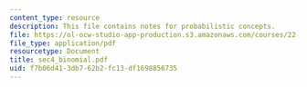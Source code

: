 ```yaml
---
content_type: resource
description: This file contains notes for probabilistic concepts.
file: https://ol-ocw-studio-app-production.s3.amazonaws.com/courses/22-38-probability-and-its-applications-to-reliability-quality-control-and-risk-assessment-fall-2005/f7b06d413db762b2fc13df1698856735_sec4_binomial.pdf
file_type: application/pdf
resourcetype: Document
title: sec4_binomial.pdf
uid: f7b06d41-3db7-62b2-fc13-df1698856735
---
```

